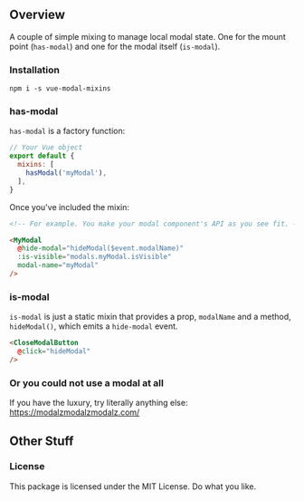 ## Overview

A couple of simple mixing to manage local modal state. One for the mount point (`has-modal`) and one for the modal itself (`is-modal`).

### Installation

```
npm i -s vue-modal-mixins
```

### has-modal

`has-modal` is a factory function:

```js
// Your Vue object
export default {
  mixins: [
    hasModal('myModal'),
  ],
}
```

Once you've included the mixin:

```html
<!-- For example. You make your modal component's API as you see fit. -->

<MyModal
  @hide-modal="hideModal($event.modalName)"
  :is-visible="modals.myModal.isVisible"
  modal-name="myModal"
/>
```

### is-modal

`is-modal` is just a static mixin that provides a prop, `modalName` and a method, `hideModal()`, which emits a `hide-modal` event. 

```html
<CloseModalButton
  @click="hideModal"
/>
```

### Or you could not use a modal at all

If you have the luxury, try literally anything else: https://modalzmodalzmodalz.com/

## Other Stuff

### License

This package is licensed under the MIT License. Do what you like.
